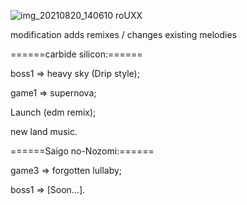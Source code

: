 ![img_20210820_140610 roUXX](https://user-images.githubusercontent.com/80191234/130225668-6ab2aa8e-ded5-4b91-b37a-88ffee21163a.png)


modification adds remixes / changes existing melodies

======carbide silicon:======

boss1 => heavy sky (Drip style);

game1 => supernova;

Launch (edm remix);

new land music. 


======Saigo no-Nozomi:======

game3 => forgotten lullaby;

boss1 => [Soon...]. 

